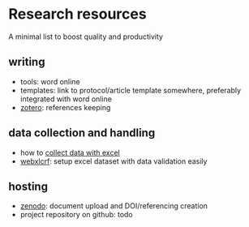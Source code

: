 # Research resources
A minimal list to boost quality and productivity

## writing
- tools: word online
- templates: link to protocol/article template somewhere, preferably 
  integrated with word online
- [zotero](https://zotero.org/): references keeping 

## data collection and handling
- how to [collect data with excel](https://doi.org/10.5281/zenodo.7784704)
- [webxlcrf](https://share.streamlit.io/lbraglia/webxlcrf/main): setup
  excel dataset with data validation easily

## hosting
- [zenodo](https://zenodo.org/): document upload and DOI/referencing creation
- project repository on github: todo

